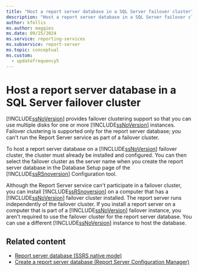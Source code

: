 ```yaml
---
title: "Host a report server database in a SQL Server failover cluster"
description: "Host a report server database in a SQL Server failover cluster"
author: kfollis
ms.author: maggies
ms.date: 09/25/2024
ms.service: reporting-services
ms.subservice: report-server
ms.topic: conceptual
ms.custom:
  - updatefrequency5
---
```

# Host a report server database in a SQL Server failover cluster

  [!INCLUDE[ssNoVersion](../../includes/ssnoversion-md.md)] provides failover clustering support so that you can use multiple disks for one or more [!INCLUDE[ssNoVersion](../../includes/ssnoversion-md.md)] instances. Failover clustering is supported only for the report server database; you can't run the Report Server service as part of a failover cluster.  
  
 To host a report server database on a [!INCLUDE[ssNoVersion](../../includes/ssnoversion-md.md)] failover cluster, the cluster must already be installed and configured. You can then select the failover cluster as the server name when you create the report server database in the Database Setup page of the [!INCLUDE[ssRSnoversion](../../includes/ssrsnoversion-md.md)] Configuration tool.  
  
 Although the Report Server service can't participate in a failover cluster, you can install [!INCLUDE[ssRSnoversion](../../includes/ssrsnoversion-md.md)] on a computer that has a [!INCLUDE[ssNoVersion](../../includes/ssnoversion-md.md)] failover cluster installed. The report server runs independently of the failover cluster. If you install a report server on a computer that is part of a [!INCLUDE[ssNoVersion](../../includes/ssnoversion-md.md)] failover instance, you aren't required to use the failover cluster for the report server database. You can use a different [!INCLUDE[ssNoVersion](../../includes/ssnoversion-md.md)] instance to host the database.  
  
## Related content

- [Report server database &#40;SSRS native mode&#41;](../../reporting-services/report-server/report-server-database-ssrs-native-mode.md)
- [Create a report server database &#40;Report Server Configuration Manager&#41;](../../reporting-services/install-windows/ssrs-report-server-create-a-report-server-database.md)
